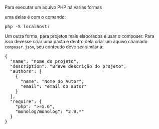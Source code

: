 Para executar um aquivo PHP há varias formas

uma delas é com o comando:

<pre>php -S localhost:<porta></pre>


Um outra forma, para projetos mais elaborados é usar o composer.
Para isso devesse criar uma pasta e dentro dela criar um aquivo chamado <code>composer.json</code>, seu conteudo deve ser similar a:

<pre>{
  "name": "nome_do_projeto",
  "description": "Breve descrição do projeto",
  "authors": [
    {
      "name": "Nome do Autor",
      "email": "email do autor"
    }
  ],
  "require": {
    "php": ">=5.6",
    "monolog/monolog": "2.0.*"
  }
}

</pre>
